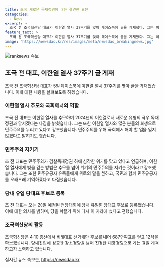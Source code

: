 ```yaml
---
title: 조국 새로운 독재정권에 대한 결연한 도전
categories:
  - News
excerpt: >
  조국 전 조국혁신당 대표가 이한열 열사 37주기를 맞아 페이스북에 글을 게재했다. 그는 이한열 열사를 추모하며 새로운 유형의 극우 독재정권과 맞서겠다는 다짐을 했고, 민주주의를 지키기 위한 국회에서의 역할을 잘 챙기겠다고 밝혔다. 또한 국회에서 해야 할 일과 민주유공자법을 포함해 민주주의를 위해 노력할 것을 약속했다. 조국 전 대표는 전당대회에 유일한 당대표 후보로 등록했으며, 우리는 그의 행동을 주목해야 한다.
feature_text: >
  조국 전 조국혁신당 대표가 이한열 열사 37주기를 맞아 페이스북에 글을 게재했다. 그는 이한열 열사를 추모하며 새로운 유형의 극우 독재정권과 맞서겠다는 다짐을 했고, 민주주의를 지키기 위한 국회에서의 역할을 잘 챙기겠다고 밝혔다. 또한 국회에서 해야 할 일과 민주유공자법을 포함해 민주주의를 위해 노력할 것을 약속했다. 조국 전 대표는 전당대회에 유일한 당대표 후보로 등록했으며, 우리는 그의 행동을 주목해야 한다.
image: 'https://newsdao.kr/res/images/meta/newsdao_breakingnews.jpg'
---
```


<p><img src="https://newsdao.kr/res/images/meta/newsdao_breakingnews.jpg" alt="ranknews 속보" /></p>

<h2 data-ke-size="size26">조국 전 대표, 이한열 열사 37주기 글 게재</h2>

<p data-ke-size="size16">조국 전 조국혁신당 대표가 5일 페이스북에 이한열 열사 37주기를 맞아 글을 게재했습니다. 이에 대한 내용을 살펴보도록 하겠습니다.</p>

<h3>이한열 열사 추모와 국회에서의 역할</h3>

<p data-ke-size="size16">조국 전 대표는 이한열 열사를 추모하며 2024년의 이한열로서 새로운 유형의 극우 독재정권과 맞서겠다는 다짐을 밝혔습니다. 그는 또한 이한열 열사와 많은 분들의 희생으로 민주주의를 누리고 있다고 강조했습니다. 민주주의를 위해 국회에서 해야 할 일을 잊지 않겠다고 밝히기도 했습니다.</p>

<h3>민주주의 지키기</h3>

<p data-ke-size="size16">조 전 대표는 민주주의가 검찰독재정권 하에 심각한 위기를 맞고 있다고 언급하며, 이한열 열사에게 빚을 갚는 방법은 추모를 넘어 위기의 민주주의를 지키는 것이라고 강조했습니다. 그는 또한 민주유공자 유족들에게 위로의 말을 전하고, 국민과 함께 민주유공자를 오래오래 기억하겠다고 다짐했습니다.</p>

<h3>당내 유일 당대표 후보로 등록</h3>

<p data-ke-size="size16">조 전 대표는 오는 20일 예정된 전당대회에 당내 유일한 당대표 후보로 등록했습니다. 이에 대한 의사를 밝히며, 당을 이끌기 위해 다시 이 자리에 섰다고 전했습니다.</p>

<h3>조국혁신당의 활동</h3>

<p data-ke-size="size16">조국혁신당은 4·10 총선에서 비례대표 선거에만 후보를 내어 687만여표를 얻고 12석을 확보했습니다. 당내진입에 성공한 강소정당을 넘어 진정한 대중정당으로 가는 길을 개척하고자 노력하고 있습니다.</p>
실시간 뉴스 속보는, <a href="https://newsdao.kr" rel="dofollow">https://newsdao.kr</a>


